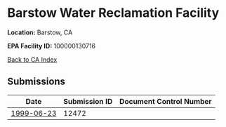 # Barstow Water Reclamation Facility

**Location:** Barstow, CA

**EPA Facility ID:** 100000130716

[Back to CA Index](../../index.md)

## Submissions

| Date | Submission ID | Document Control Number |
|------|--------------|-------------------------|
| [1999-06-23](submissions/12472.md) | 12472 |  |

